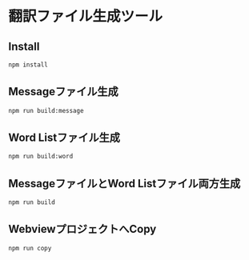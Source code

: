 # 翻訳ファイル生成ツール

## Install

``` sh
npm install
```

## Messageファイル生成

``` sh
npm run build:message
```

## Word Listファイル生成

``` sh
npm run build:word
```

## MessageファイルとWord Listファイル両方生成

``` sh
npm run build
```

## WebviewプロジェクトへCopy

``` sh
npm run copy
```